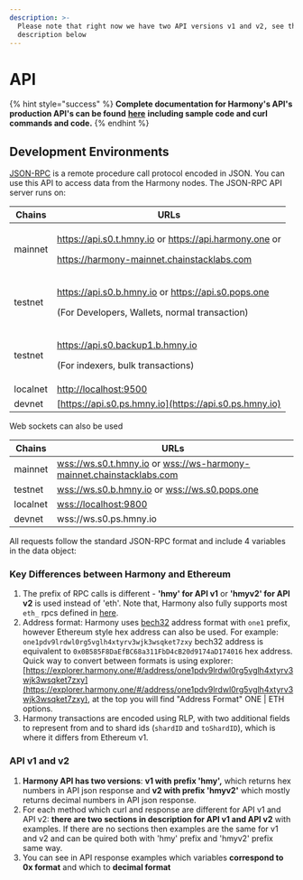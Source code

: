 ```yaml
---
description: >-
  Please note that right now we have two API versions v1 and v2, see the
  description below
---
```


# API

{% hint style="success" %}
**Complete documentation for Harmony's API's production API's can be found** [**here**](https://api.hmny.io/?version=latest) **including sample code and curl commands and code.**
{% endhint %}

## Development Environments

[JSON-RPC](https://en.wikipedia.org/wiki/JSON-RPC) is a remote procedure call protocol encoded in JSON. You can use this API to access data from the Harmony nodes. The JSON-RPC API server runs on:

| Chains   | URLs                                                                                                                                                                                                                                                  |
| -------- | ----------------------------------------------------------------------------------------------------------------------------------------------------------------------------------------------------------------------------------------------------- |
| mainnet  | <p><a href="https://api.s0.t.hmny.io">https://api.s0.t.hmny.io</a> or <a href="https://api.harmony.one">https://api.harmony.one</a> or </p><p><a href="https://harmony-mainnet.chainstacklabs.com">https://harmony-mainnet.chainstacklabs.com</a></p> |
| testnet  | <p><a href="https://api.s0.b.hmny.io">https://api.s0.b.hmny.io</a> or <a href="https://api.s0.pops.one">https://api.s0.pops.one</a></p><p>(For Developers, Wallets, normal transaction)</p>                                                           |
| testnet  | <p><a href="https://api.s0.backup1.b.hmny.io">https://api.s0.backup1.b.hmny.io</a></p><p>(For indexers, bulk transactions)</p>                                                                                                                        |
| localnet | [http://localhost:9500](http://localhost:9500)                                                                                                                                                                                                        |
| devnet   | [https://api.s0.ps.hmny.io](https://api.s0.ps.hmny.io)                                                                                                                                                                                                |

Web sockets can also be used

| Chains   | URLs                                                                                                                                         |
| -------- | -------------------------------------------------------------------------------------------------------------------------------------------- |
| mainnet  | [wss://ws.s0.t.hmny.io](wss://ws.s0.t.hmny.io) or [wss://ws-harmony-mainnet.chainstacklabs.com](wss://ws-harmony-mainnet.chainstacklabs.com) |
| testnet  | [wss://ws.s0.b.hmny.io](wss://ws.s0.pga.hmny.io) or [wss://ws.s0.pops.one](wss://ws.s0.pops.one)                                             |
| localnet | [wss://localhost:9800](./)                                                                                                                   |
| devnet   | wss://ws.s0.ps.hmny.io                                                                                                                       |

All requests follow the standard JSON-RPC format and include 4 variables in the data object:

### Key Differences between Harmony and Ethereum

1. The prefix of RPC calls is different - **'hmy' for API v1** or **'hmyv2' for API v2** is used instead of 'eth'. Note that, Harmony also fully supports most `eth_` rpcs defined in [here](https://eth.wiki/json-rpc/API).
2. Address format: Harmony uses [bech32](https://en.bitcoin.it/wiki/Bech32) address format with `one1` prefix, however Ethereum style hex address can also be used. For example: `one1pdv9lrdwl0rg5vglh4xtyrv3wjk3wsqket7zxy` bech32 address is equivalent to `0x0B585F8DaEfBC68a311FbD4cB20d9174aD174016` hex address. Quick way to convert between formats is using explorer: [https://explorer.harmony.one/#/address/one1pdv9lrdwl0rg5vglh4xtyrv3wjk3wsqket7zxy](https://explorer.harmony.one/#/address/one1pdv9lrdwl0rg5vglh4xtyrv3wjk3wsqket7zxy), at the top you will find "Address Format" ONE | ETH options.
3. Harmony transactions are encoded using RLP, with two additional fields to represent from and to shard ids (`shardID` and `toShardID`), which is where it differs from Ethereum v1.

### API v1 and v2

1. **Harmony API has two versions**: **v1 with prefix 'hmy',** which returns hex numbers in API json response and **v2 with prefix 'hmyv2'** which mostly returns decimal numbers in API json response.
2. For each method which curl and response are different for API v1 and API v2: **there are two sections in description for API v1 and API v2** with examples. If there are no sections then examples are the same for v1 and v2 and can be quired both with 'hmy' prefix and 'hmyv2' prefix same way.
3. You can see in API response examples which variables **correspond to 0x format** and which to **decimal format**
